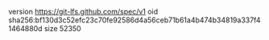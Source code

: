 version https://git-lfs.github.com/spec/v1
oid sha256:bf130d3c52efc23c70fe92586d4a56ceb71b61a4b474b34819a337f41464880d
size 52350
